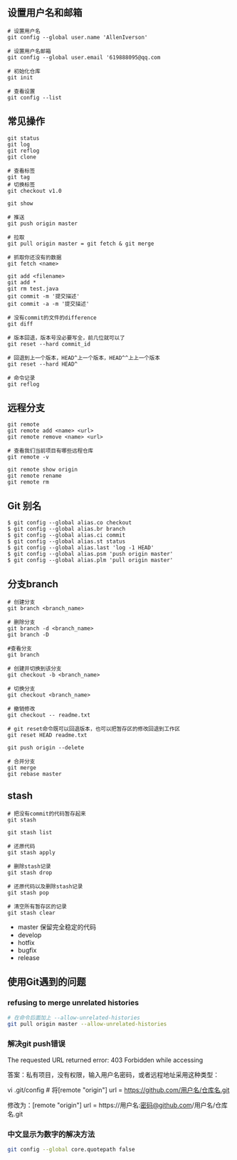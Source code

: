 ## 设置用户名和邮箱

```
# 设置用户名
git config --global user.name 'AllenIverson'

# 设置用户名邮箱
git config --global user.email '619888095@qq.com

# 初始化仓库
git init

# 查看设置
git config --list
```
## 常见操作
```
git status
git log
git reflog
git clone

# 查看标签
git tag
# 切换标签
git checkout v1.0

git show

# 推送
git push origin master 

# 拉取
git pull origin master = git fetch & git merge

# 抓取你还没有的数据
git fetch <name>

git add <filename>
git add *
git rm test.java
git commit -m '提交描述'
git commit -a -m '提交描述'

# 没有commit的文件的difference
git diff

# 版本回退，版本号没必要写全，前几位就可以了
git reset --hard commit_id

# 回退到上一个版本，HEAD^上一个版本，HEAD^^上上一个版本
git reset --hard HEAD^

# 命令记录
git reflog
```
## 远程分支

```
git remote 
git remote add <name> <url>
git remote remove <name> <url>

# 查看我们当前项目有哪些远程仓库
git remote -v

git remote show origin 
git remote rename
git remote rm
```

## Git 别名

```
$ git config --global alias.co checkout
$ git config --global alias.br branch
$ git config --global alias.ci commit
$ git config --global alias.st status
$ git config --global alias.last 'log -1 HEAD'
$ git config --global alias.psm 'push origin master'
$ git config --global alias.plm 'pull origin master'
```
## 分支branch

```
# 创建分支
git branch <branch_name>

# 删除分支
git branch -d <branch_name>
git branch -D 

#查看分支
git branch

# 创建并切换到该分支
git checkout -b <branch_name>

# 切换分支
git checkout <branch_name>

# 撤销修改
git checkout -- readme.txt

# git reset命令既可以回退版本，也可以把暂存区的修改回退到工作区
git reset HEAD readme.txt

git push origin --delete

# 合并分支
git merge 
git rebase master

```
## stash

```
# 把没有commit的代码暂存起来
git stash

git stash list

# 还原代码
git stash apply

# 删除stash记录
git stash drop

# 还原代码以及删除stash记录
git stash pop

# 清空所有暂存区的记录
git stash clear
```

- master 保留完全稳定的代码
- develop
- hotfix
- bugfix
- release

## 使用Git遇到的问题

### refusing to merge unrelated histories

```bash
# 在命令后面加上 --allow-unrelated-histories
git pull origin master --allow-unrelated-histories
```

### 解决git push错误

The requested URL returned error: 403 Forbidden while accessing

答案：私有项目，没有权限，输入用户名密码，或者远程地址采用这种类型：

vi .git/config # 将[remote "origin"]      url = https://github.com/用户名/仓库名.git

修改为：[remote "origin"]    url = https://用户名:密码@github.com/用户名/仓库名.git

### 中文显示为数字的解决方法

```bash
git config --global core.quotepath false
```

